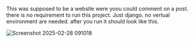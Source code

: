 This was supposed to be a website were yoou could comment on a post.
there is no requirement to run this project. Just django.
no vertual environment are needed.
after you run it should look like this.

![Screenshot 2025-02-28 091018](https://github.com/user-attachments/assets/5e2ce8c8-0f7a-46e7-8aac-138328d1892c)
